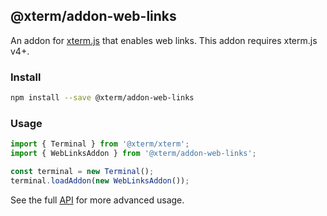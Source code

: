 ## @xterm/addon-web-links

An addon for [xterm.js](https://github.com/xtermjs/xterm.js) that enables web links. This addon requires xterm.js v4+.

### Install

```bash
npm install --save @xterm/addon-web-links
```

### Usage

```ts
import { Terminal } from '@xterm/xterm';
import { WebLinksAddon } from '@xterm/addon-web-links';

const terminal = new Terminal();
terminal.loadAddon(new WebLinksAddon());
```

See the full [API](https://github.com/xtermjs/xterm.js/blob/master/addons/addon-web-links/typings/addon-web-links.d.ts) for more advanced usage.
